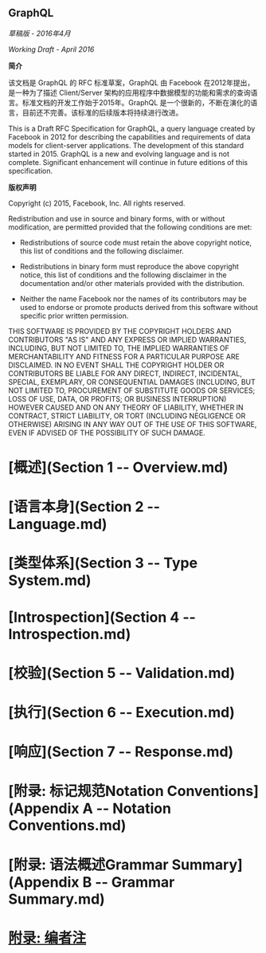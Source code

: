 GraphQL
-------

*草稿版 - 2016年4月*

*Working Draft - April 2016*

**简介**

该文档是 GraphQL 的 RFC 标准草案，GraphQL 由 Facebook 在2012年提出，是一种为了描述 Client/Server 架构的应用程序中数据模型的功能和需求的查询语言。标准文档的开发工作始于2015年。GraphQL 是一个很新的，不断在演化的语言，目前还不完善。该标准的后续版本将持续进行改进。

This is a Draft RFC Specification for GraphQL, a query language created by
Facebook in 2012 for describing the capabilities and requirements of data models
for client-server applications. The development of this standard started
in 2015. GraphQL is a new and evolving language and is not complete. Significant
enhancement will continue in future editions of this specification.

**版权声明**

Copyright (c) 2015, Facebook, Inc. All rights reserved.

Redistribution and use in source and binary forms, with or without modification,
are permitted provided that the following conditions are met:

 * Redistributions of source code must retain the above copyright notice, this
   list of conditions and the following disclaimer.

 * Redistributions in binary form must reproduce the above copyright notice,
   this list of conditions and the following disclaimer in the documentation
   and/or other materials provided with the distribution.

 * Neither the name Facebook nor the names of its contributors may be used to
   endorse or promote products derived from this software without specific
   prior written permission.

THIS SOFTWARE IS PROVIDED BY THE COPYRIGHT HOLDERS AND CONTRIBUTORS "AS IS" AND
ANY EXPRESS OR IMPLIED WARRANTIES, INCLUDING, BUT NOT LIMITED TO, THE IMPLIED
WARRANTIES OF MERCHANTABILITY AND FITNESS FOR A PARTICULAR PURPOSE ARE
DISCLAIMED. IN NO EVENT SHALL THE COPYRIGHT HOLDER OR CONTRIBUTORS BE LIABLE FOR
ANY DIRECT, INDIRECT, INCIDENTAL, SPECIAL, EXEMPLARY, OR CONSEQUENTIAL DAMAGES
(INCLUDING, BUT NOT LIMITED TO, PROCUREMENT OF SUBSTITUTE GOODS OR SERVICES;
LOSS OF USE, DATA, OR PROFITS; OR BUSINESS INTERRUPTION) HOWEVER CAUSED AND ON
ANY THEORY OF LIABILITY, WHETHER IN CONTRACT, STRICT LIABILITY, OR TORT
(INCLUDING NEGLIGENCE OR OTHERWISE) ARISING IN ANY WAY OUT OF THE USE OF THIS
SOFTWARE, EVEN IF ADVISED OF THE POSSIBILITY OF SUCH DAMAGE.

# [概述](Section 1 -- Overview.md)

# [语言本身](Section 2 -- Language.md)

# [类型体系](Section 3 -- Type System.md)

# [Introspection](Section 4 -- Introspection.md)

# [校验](Section 5 -- Validation.md)

# [执行](Section 6 -- Execution.md)

# [响应](Section 7 -- Response.md)

# [附录: 标记规范Notation Conventions](Appendix A -- Notation Conventions.md)

# [附录: 语法概述Grammar Summary](Appendix B -- Grammar Summary.md)

# [附录: 编者注](note.md)
